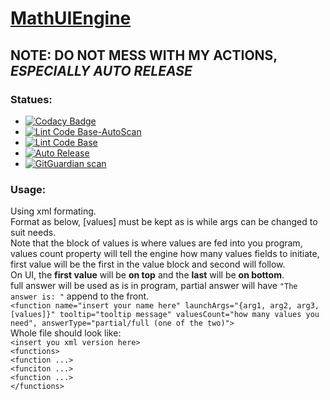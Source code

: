 # [MathUIEngine](https://github.com/HenrySoftwareStudio/MathUIEngine)
##  NOTE: DO NOT MESS WITH MY ACTIONS, *ESPECIALLY AUTO RELEASE*
### Statues:
- [![Codacy Badge](https://app.codacy.com/project/badge/Grade/0fc8cfdbe3dc4b7e8af30bb560185487)](https://www.codacy.com/gh/HenrySoftwareStudio/MathUIEngine/dashboard?utm_source=github.com&amp;utm_medium=referral&amp;utm_content=HenrySoftwareStudio/MathUIEngine&amp;utm_campaign=Badge_Grade)
- [![Lint Code Base-AutoScan](https://github.com/HenrySoftwareStudio/MathUIEngine/actions/workflows/QATool-AutoScan.yml/badge.svg)](https://github.com/HenrySoftwareStudio/MathUIEngine/actions/workflows/QATool-AutoScan.yml)
- [![Lint Code Base](https://github.com/HenrySoftwareStudio/MathUIEngine/actions/workflows/QATool-FullScan.yml/badge.svg)](https://github.com/HenrySoftwareStudio/MathUIEngine/actions/workflows/QATool-FullScan.yml)
- [![Auto Release](https://github.com/HenrySoftwareStudio/MathUIEngine/actions/workflows/autoRelease.yml/badge.svg)](https://github.com/HenrySoftwareStudio/MathUIEngine/actions/workflows/autoRelease.yml)
- [![GitGuardian scan](https://github.com/HenrySoftwareStudio/MathUIEngine/actions/workflows/GitGuardian%20Scan.yml/badge.svg)](https://github.com/HenrySoftwareStudio/MathUIEngine/actions/workflows/GitGuardian%20Scan.yml)
### Usage:
Using xml formating.\
Format as below, [values] must be kept as is while args can be changed to suit needs.\
Note that the block of values is where values are fed into you program, values count property will tell the engine how many values fields to initiate, first value will be the first in the value block and second will follow.\
On UI, the **first value** will be **on top** and the **last** will be **on bottom**.\
full answer will be used as is in program, partial answer will have `"The answer is: "` append to the front.\
`<function name="insert your name here" launchArgs="{arg1, arg2, arg3, [values]}" tooltip="tooltip message" valuesCount="how many values you need", answerType="partial/full (one of the two)">`\
Whole file should look like:\
`<insert you xml version here>`\
`<functions>`\
`<function ...>`\
`<funciton ...>`\
`<function ...>`\
`</functions>`
